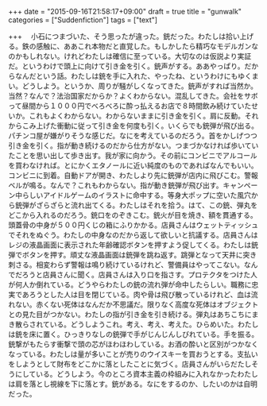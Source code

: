 +++
date = "2015-09-16T21:58:17+09:00"
draft = true
title = "gunwalk"
categories = ["Suddenfiction"]
tags = ["text"]

+++
　小石につまづいた、そう思ったが違った。銃だった。わたしは拾い上げる。鉄の感触に、ああこれ本物だと直覚した。もしかしたら精巧なモデルガンなのかもしれない。けれどわたしは確信に至っている。大切なのは仮説より実証だ。というわけで頭上に向けて引き金を引く。銃声がする。ああやっぱり。だからなんだという話。わたしは銃を手に入れた、やったね、というわけにもゆくまい。どうしよう。というか、周りが騒がしくなってきた。銃声がすれば当然か。当然？なんで？法治国家だからか？よくわからない。混乱してきた。会社をサボって昼間から１０００円でべろべろに酔っ払えるお店で８時間飲み続けていたせいか。これもよくわからない。わからないままに引き金を引く。肩に反動。それからこみ上げた衝動に従って引き金を何度も引く。いくらでも銃弾が飛び出る。パチンコ屋が嫌がりそうな感じだ。なにを考えているのだろう。首をかしげつつ引き金を引く。指が動き続けるのだから仕方がない。つまづかなければ歩いていたことを思い出して歩き出す。我が家に向かう。その前にコンビニでアルコールを買わなければ。とにかくエタノールに近い純度のものであればなんでもいい。コンビニに到着。自動ドアが開き、わたしより先に銃弾が店内に飛びこむ。警報ベルが鳴る。なんで？これもわからない。指が動き銃弾が飛び出す。キャンペーン中らしいアイドルゲームのイラストに命中する。等身大ポップに空いた風穴から銃弾がざらざらと流れ出てくる。わたしはそれを拾う。はて、この銃、弾丸をどこから入れるのだろう。銃口をのぞきこむ。銃火が目を焼き、額を貫通する。頭蓋骨の中身が５００円くじの箱にふりかかる。店員さんはウェットティッシュでそれをぬぐう。わたしの中身なのだから返して欲しいと抗議する。店員さんはレジの液晶画面に表示された年齢確認ボタンを押すよう促してくる。わたしは銃弾でボタンを押す。頑丈な液晶画面は銃弾を跳ね返す。跳弾となって天井に突き刺さる。相変わらず警報は鳴り続けているけれど、警備員はやってこない。なんでだろうと店員さんに聞く。店員さんは入り口を指さす。プロテクタをつけた人が何人か倒れている。どうやらわたしの銃の流れ弾が命中したらしい。職務に忠実であろうとした人は目を閉じている。肉や骨は飛び散っているけれど、血は流れない。赤くない死体はなんだか不思議だ。限りなく高度な死体はオブジェクトとの見た目がつかない。わたしの指が引き金を引き続ける。弾丸はあちこちにまき散らされている。どうしようこれ。考え、考え、考えた。ひらめいた。わたしは銃を床に置く。ひっきりなしの銃弾で手がじんじんしびれている。手を振る。銃撃がもたらす衝撃で頭の芯がほわほわしている。お酒の酔いと区別がつかなくなっている。わたしは量が多いことが売りのウイスキーを買おうとする。支払いをしようとして財布をどこかに落としたことに気づく。店員さんがいらだたしそうにしている。どうしよう。今のところ資本主義の枠組みに入れなかったわたしは肩を落とし視線を下に落とす。銃がある。なにをするのか、したいのかは自明だった。
